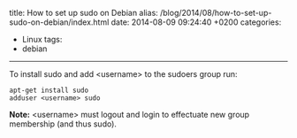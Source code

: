 title: How to set up sudo on Debian
alias: /blog/2014/08/how-to-set-up-sudo-on-debian/index.html
date: 2014-08-09 09:24:40 +0200
categories:
- Linux
tags:
- debian
---

To install sudo and add <username\> to the sudoers group run:

	apt-get install sudo
	adduser <username> sudo

**Note:** <username\> must logout and login to effectuate new group membership (and thus sudo).
